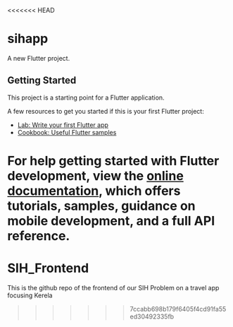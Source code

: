 <<<<<<< HEAD
# sihapp

A new Flutter project.

## Getting Started

This project is a starting point for a Flutter application.

A few resources to get you started if this is your first Flutter project:

- [Lab: Write your first Flutter app](https://docs.flutter.dev/get-started/codelab)
- [Cookbook: Useful Flutter samples](https://docs.flutter.dev/cookbook)

For help getting started with Flutter development, view the
[online documentation](https://docs.flutter.dev/), which offers tutorials,
samples, guidance on mobile development, and a full API reference.
=======
# SIH_Frontend
This is the github repo of  the frontend of our SIH Problem on a travel app focusing Kerela
>>>>>>> 7ccabb698b179f6405f4cd91fa55ed30492335fb
